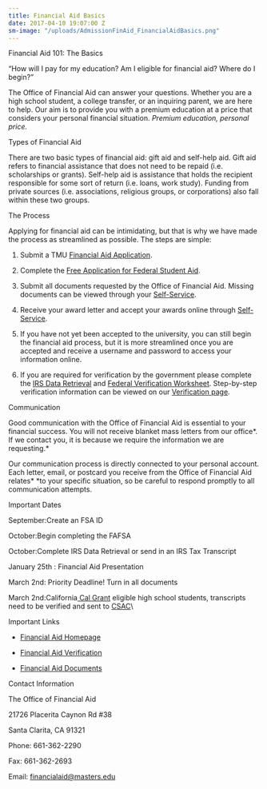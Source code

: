 ```yaml
---
title: Financial Aid Basics
date: 2017-04-10 19:07:00 Z
sm-image: "/uploads/AdmissionFinAid_FinancialAidBasics.png"
---
```


Financial Aid 101: The Basics

“How will I pay for my education? Am I eligible for financial aid? Where do I begin?”

The Office of Financial Aid can answer your questions. Whether you are a high school student, a college transfer, or an inquiring parent, we are here to help. Our aim is to provide you with a premium education at a price that considers your personal financial situation. *Premium education, personal price.*

Types of Financial Aid

There are two basic types of financial aid: gift aid and self-help aid. Gift aid refers to financial assistance that does not need to be repaid (i.e. scholarships or grants). Self-help aid is assistance that holds the recipient responsible for some sort of return (i.e. loans, work study). Funding from private sources (i.e. associations, religious groups, or corporations) also fall within these two groups.

The Process

Applying for financial aid can be intimidating, but that is why we have made the process as streamlined as possible. The steps are simple:

1. Submit a TMU [Financial Aid Application](http://www.masters.edu/media/868502/forms-application-faa.pdf "Forms- Application- FAA.pdf").

2. Complete the [Free Application for Federal Student Aid](http://www.fafsa.ed.gov/).

3. Submit all documents requested by the Office of Financial Aid. Missing documents can be viewed through your [Self-Service](https://portal.masters.edu/SelfService/Finances/FinancialAid.aspx).

4. Receive your award letter and accept your awards online through [Self-Service](https://www2.masters.edu/edit/StudentResources/FinAidAward.asp).

5. If you have not yet been accepted to the university, you can still begin the financial aid process, but it is more streamlined once you are accepted and receive a username and password to access your information online.

6. If you are required for verification by the government please complete the [IRS Data Retrieval](http://www.fafsa.ed.gov/) and [Federal Verification Worksheet](http://www.masters.edu/media/868376/forms-mi-fvw-2017-18.pdf "Forms- MI- FVW 2017-18.pdf"). Step-by-step verification information can be viewed on our [Verification page](http://www.masters.edu/undergrad/financial-aid/verification.aspx).

Communication

Good communication with the Office of Financial Aid is essential to your financial success. You will not receive blanket mass letters from our office\*. If we contact you, it is because we require the information we are requesting.\*

Our communication process is directly connected to your personal account. Each letter, email, or postcard you receive from the Office of Financial Aid relates\* \*to your specific situation, so be careful to respond promptly to all communication attempts.

Important Dates

September:Create an FSA ID

October:Begin completing the FAFSA

October:Complete IRS Data Retrieval or send in an IRS Tax Transcript

January 25th : Financial Aid Presentation

March 2nd: Priority Deadline! Turn in all documents

March 2nd:California[ Cal Grant](http://www.masters.edu/undergrad/financial-aid/generalundergraduateprogram/calgrant.aspx) eligible high school students, transcripts need to be verified and sent to [CSAC](http://www.csac.ca.gov/)\\

Important Links

* [Financial Aid Homepage](http://www.masters.edu/financial-aid/)

* [Financial Aid Verification](http://www.masters.edu/financial-aid/verification-process)

* [Financial Aid Documents](http://www.masters.edu/downloads)

Contact Information

The Office of Financial Aid

21726 Placerita Caynon Rd #38

Santa Clarita, CA 91321

Phone: 661-362-2290

Fax: 661-362-2693

Email: [financialaid@masters.edu](mailto:financialaid@masters.edu)